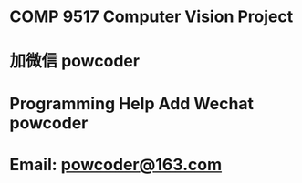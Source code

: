 # COMP 9517 Computer Vision Project
# 加微信 powcoder

# Programming Help Add Wechat powcoder

# Email: powcoder@163.com


